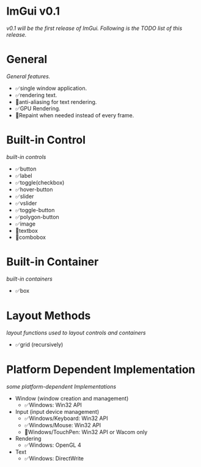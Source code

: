# ImGui v0.1

*v0.1 will be the first release of ImGui. Following is the TODO list of this release.*

# General
*General features.*
- ✅single window application.
- ✅rendering text.
- 🔲anti-aliasing for text rendering.
- ✅GPU Rendering.
- 🔲Repaint when needed instead of every frame.


# Built-in Control
*built-in controls*
- ✅button
- ✅label
- ✅toggle(checkbox)
- ✅hover-button
- ✅slider
- ✅vslider
- ✅toggle-button
- ✅polygon-button
- ✅image
- 🔲textbox
- 🔲combobox


# Built-in Container
*built-in containers*
- ✅box

# Layout Methods
*layout functions used to layout controls and containers*
- ✅grid (recursively)

# Platform Dependent Implementation
*some platform-dependent Implementations*
- Window (window creation and management)
    + ✅Windows: Win32 API    
- Input (input device management)
    + ✅Windows/Keyboard: Win32 API
    + ✅Windows/Mouse: Win32 API
    + 🔲Windows/TouchPen: Win32 API or Wacom only    
- Rendering
    + ✅Windows: OpenGL 4    
- Text
    + ✅Windows: DirectWrite
